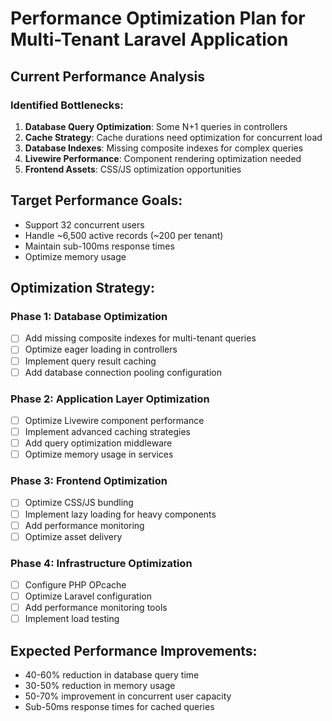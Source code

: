 # Performance Optimization Plan for Multi-Tenant Laravel Application

## Current Performance Analysis

### Identified Bottlenecks:
1. **Database Query Optimization**: Some N+1 queries in controllers
2. **Cache Strategy**: Cache durations need optimization for concurrent load
3. **Database Indexes**: Missing composite indexes for complex queries
4. **Livewire Performance**: Component rendering optimization needed
5. **Frontend Assets**: CSS/JS optimization opportunities

## Target Performance Goals:
- Support 32 concurrent users
- Handle ~6,500 active records (~200 per tenant)
- Maintain sub-100ms response times
- Optimize memory usage

## Optimization Strategy:

### Phase 1: Database Optimization
- [ ] Add missing composite indexes for multi-tenant queries
- [ ] Optimize eager loading in controllers
- [ ] Implement query result caching
- [ ] Add database connection pooling configuration

### Phase 2: Application Layer Optimization
- [ ] Optimize Livewire component performance
- [ ] Implement advanced caching strategies
- [ ] Add query optimization middleware
- [ ] Optimize memory usage in services

### Phase 3: Frontend Optimization
- [ ] Optimize CSS/JS bundling
- [ ] Implement lazy loading for heavy components
- [ ] Add performance monitoring
- [ ] Optimize asset delivery

### Phase 4: Infrastructure Optimization
- [ ] Configure PHP OPcache
- [ ] Optimize Laravel configuration
- [ ] Add performance monitoring tools
- [ ] Implement load testing

## Expected Performance Improvements:
- 40-60% reduction in database query time
- 30-50% reduction in memory usage
- 50-70% improvement in concurrent user capacity
- Sub-50ms response times for cached queries

